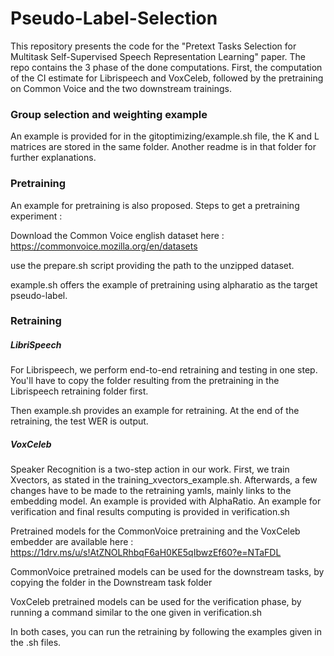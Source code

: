 # Pseudo-Label-Selection
This repository presents the code for the "Pretext Tasks Selection for Multitask Self-Supervised Speech Representation Learning" paper. The repo contains the 3 phase of the done computations. First, the computation of the CI estimate for Librispeech  and VoxCeleb, followed by the pretraining on Common Voice and the two downstream trainings. 
### Group selection and weighting example
An example is provided for  in the gitoptimizing/example.sh file, the K and L matrices are stored in the same folder. Another readme is in that folder for further explanations.

### Pretraining
An example for pretraining is also proposed. Steps to get a pretraining experiment : 

Download the Common Voice english dataset here : https://commonvoice.mozilla.org/en/datasets

use the prepare.sh script providing the path to the unzipped dataset. 

example.sh offers the example of pretraining using alpharatio as the target pseudo-label.

### Retraining 

##### LibriSpeech 


For Librispeech, we perform end-to-end retraining and testing in one step. You'll have to copy the folder resulting from the pretraining in the Librispeech retraining folder first.

Then example.sh provides an example for retraining. At the end of the retraining, the test WER is output. 


##### VoxCeleb

Speaker Recognition is a two-step action in our work. First, we train Xvectors, as stated in the training\_xvectors\_example.sh. Afterwards, a few changes have to be made to the retraining yamls, mainly links to the embedding model. An example is provided with AlphaRatio. An example for verification and final results computing is provided in verification.sh  


Pretrained models for the CommonVoice pretraining and the VoxCeleb embedder are available here : 
https://1drv.ms/u/s!AtZNOLRhbqF6aH0KE5qIbwzEf60?e=NTaFDL

CommonVoice pretrained models can be used for the downstream tasks, by copying the folder in the Downstream task folder

VoxCeleb pretrained models can be used for the verification phase, by running a command similar to the one given in verification.sh 

In both cases, you can run the retraining by following the examples given in the .sh files. 
